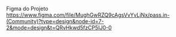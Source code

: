 
Figma do Projeto
https://www.figma.com/file/MughGwRZQ9cAgsVvYvLjNx/pass.in-(Community)?type=design&node-id=7-2&mode=design&t=QRvHkwd5fzCP5IJ0-0

